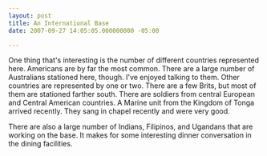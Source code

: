 ```yaml
---
layout: post
title: An International Base
date: 2007-09-27 14:05:05.000000000 -05:00

---
```

<p>One thing that's interesting is the number of different countries represented here. Americans are by far the most common. There are a large number of Australians stationed here, though. I've enjoyed talking to them. Other countries are represented by one or two. There are a few Brits, but most of them are stationed farther south. There are soldiers from central European and Central American countries. A Marine unit from the Kingdom of Tonga arrived recently. They sang in chapel recently and were very good.</p>
<p>There are also a large number of Indians, Filipinos, and Ugandans that are working on the base. It makes for some interesting dinner conversation in the dining facilities.</p>

